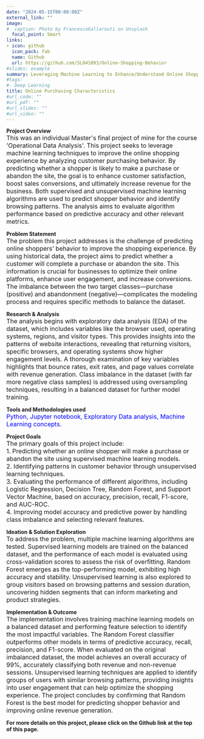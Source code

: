 ```yaml
---
date: "2024-05-15T00:00:00Z"
external_link: ""
image:
#  caption: Photo by FrancescoGallarouti on Unsplash
  focal_point: Smart
links:
- icon: github
  icon_pack: fab
  name: Github
  url: https://github.com/SL041093/Online-Shopping-Behavior
#slides: example
summary: Leveraging Machine Learning to Enhance/Understand Online Shopping Behavior
#tags:
#- Deep Learning
title: Online Purchasing Characteristics
#url_code: ""
#url_pdf: ""
#url_slides: ""
#url_video: ""
---
```


**Project Overview**  
<span style="font-size: medium;"> This was an individual Master's final project of mine for the course 'Operational Data Analysis'. This project seeks to leverage machine learning techniques to improve the online shopping experience by analyzing customer purchasing behavior. By predicting whether a shopper is likely to make a purchase or abandon the site, the goal is to enhance customer satisfaction, boost sales conversions, and ultimately increase revenue for the business. Both supervised and unsupervised machine learning algorithms are used to predict shopper behavior and identify browsing patterns. The analysis aims to evaluate algorithm performance based on predictive accuracy and other relevant metrics. </span>
  
**Problem Statement**  
<span style="font-size: medium;"> The problem this project addresses is the challenge of predicting online shoppers’ behavior to improve the shopping experience. By using historical data, the project aims to predict whether a customer will complete a purchase or abandon the site. This information is crucial for businesses to optimize their online platforms, enhance user engagement, and increase conversions. The imbalance between the two target classes—purchase (positive) and abandonment (negative)—complicates the modeling process and requires specific methods to balance the dataset. </span>
  
**Research & Analysis**  
<span style="font-size: medium;"> The analysis begins with exploratory data analysis (EDA) of the dataset, which includes variables like the browser used, operating systems, regions, and visitor types. This provides insights into the patterns of website interactions, revealing that returning visitors, specific browsers, and operating systems show higher engagement levels. A thorough examination of key variables highlights that bounce rates, exit rates, and page values correlate with revenue generation. Class imbalance in the dataset (with far more negative class samples) is addressed using oversampling techniques, resulting in a balanced dataset for further model training. </span>  

**Tools and Methodologies used**  
<span style="font-size: medium; color: blue;"> Python, Jupyter notebook, Exploratory Data analysis, Machine Learning concepts. </span>  

**Project Goals**  
<span style="font-size: medium;"> The primary goals of this project include: </span>  
<span style="font-size: medium;"> 1. Predicting whether an online shopper will make a purchase or abandon the site using supervised machine learning models. </span>  
<span style="font-size: medium;"> 2. Identifying patterns in customer behavior through unsupervised learning techniques. </span>  
<span style="font-size: medium;"> 3. Evaluating the performance of different algorithms, including Logistic Regression, Decision Tree, Random Forest, and Support Vector Machine, based on accuracy, precision, recall, F1-score, and AUC-ROC. </span>  
<span style="font-size: medium;"> 4. Improving model accuracy and predictive power by handling class imbalance and selecting relevant features. </span>

**Ideation & Solution Exploration**  
<span style="font-size: medium;"> To address the problem, multiple machine learning algorithms are tested. Supervised learning models are trained on the balanced dataset, and the performance of each model is evaluated using cross-validation scores to assess the risk of overfitting. Random Forest emerges as the top-performing model, exhibiting high accuracy and stability. Unsupervised learning is also explored to group visitors based on browsing patterns and session duration, uncovering hidden segments that can inform marketing and product strategies. </span>  

**Implementation & Outcome**  
<span style="font-size: medium;"> The implementation involves training machine learning models on a balanced dataset and performing feature selection to identify the most impactful variables. The Random Forest classifier outperforms other models in terms of predictive accuracy, recall, precision, and F1-score. When evaluated on the original imbalanced dataset, the model achieves an overall accuracy of 99%, accurately classifying both revenue and non-revenue sessions. Unsupervised learning techniques are applied to identify groups of users with similar browsing patterns, providing insights into user engagement that can help optimize the shopping experience. The project concludes by confirming that Random Forest is the best model for predicting shopper behavior and improving online revenue generation. </span>  
  
**For more details on this project, please click on the Github link at the top of this page.**  


